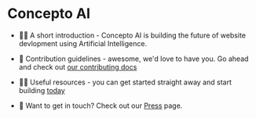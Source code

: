 # Concepto AI

- 🙋‍♀️ A short introduction - Concepto AI is building the future of website devlopment using Artificial Intelligence.
- 🌈 Contribution guidelines - awesome, we'd love to have you. Go ahead and check out [our contributing docs](https://concepto-docs.vercel.app/about/contributing/)
- 👩‍💻 Useful resources - you can get started straight away and start building [today](https://concepto-docs.vercel.app/about/contributing/)


- 📧 Want to get in touch? Check out our [Press](https://concepto-docs.vercel.app/about/press/) page.

